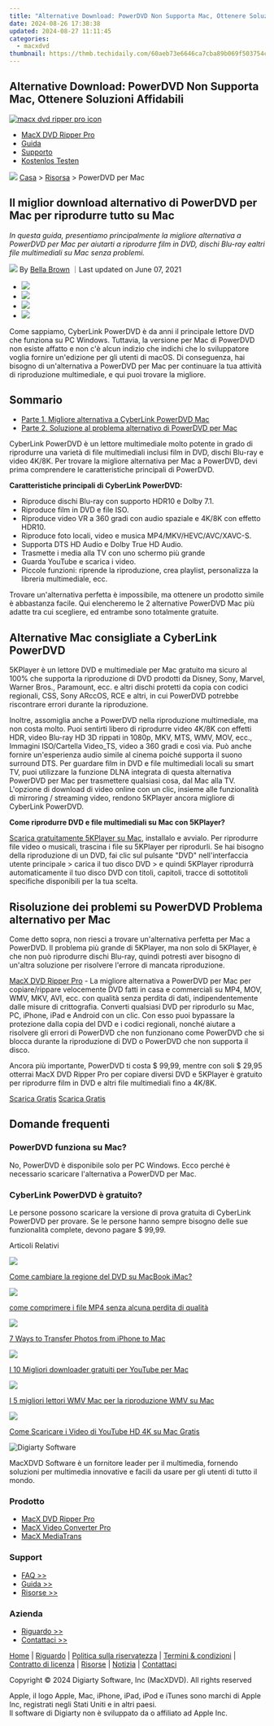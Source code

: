 ```yaml
---
title: "Alternative Download: PowerDVD Non Supporta Mac, Ottenere Soluzioni Affidabili"
date: 2024-08-26 17:38:38
updated: 2024-08-27 11:11:45
categories:
  - macxdvd
thumbnail: https://thmb.techidaily.com/60aeb73e6646ca7cba89b069f503754c9115c11cb30cdb412a437151bb1d88f5.jpg
---
```


## Alternative Download: PowerDVD Non Supporta Mac, Ottenere Soluzioni Affidabili

[![macx dvd ripper pro icon](https://www.macxdvd.com/tutorial-it/../image-style/new-seo/icon12.png)](https://tools.techidaily.com/macxdvd/products/)

* [MacX DVD Ripper Pro](https://tools.techidaily.com/macxdvd/products/)
* [Guida](https://tools.techidaily.com/macxdvd/products/)
* [Supporto](https://tools.techidaily.com/macxdvd/products/)
* [Kostenlos Testen](https://tools.techidaily.com/macxdvd/products/)



![](https://www.macxdvd.com/tutorial-it/../image-style/new-seo/icon7.png) [Casa](https://tools.techidaily.com/macxdvd/products/) \> [Risorsa](https://tools.techidaily.com/macxdvd/products/) \> PowerDVD per Mac 

## Il miglior download alternativo di PowerDVD per Mac per riprodurre tutto su Mac



_In questa guida, presentiamo principalmente la migliore alternativa a PowerDVD per Mac per aiutarti a riprodurre film in DVD, dischi Blu-ray ealtri file multimediali su Mac senza problemi._

![](https://www.macxdvd.com/tutorial-it/../image-style/new-seo/icon6.png) By [Bella Brown](https://www.linkedin.com/in/bella-brown-920145104/) ｜Last updated on June 07, 2021

* [![](https://www.macxdvd.com/tutorial-it/../image-style/new-seo/share-fa.jpg)](https://www.facebook.com/sharer/sharer.php?u=https://www.macxdvd.com/tutorial-it/powerdvd-per-mac.htm)
* [![](https://www.macxdvd.com/tutorial-it/../image-style/new-seo/share-tw.jpg)](https://twitter.com/intent/tweet?url=https://www.macxdvd.com/tutorial-it/powerdvd-per-mac.htm)
* [![](https://www.macxdvd.com/tutorial-it/../image-style/new-seo/share-email.jpg)](https://www.macxdvd.com/tutorial-it/mailto:info@example.com?&subject=&body=https://www.macxdvd.com/tutorial-it/powerdvd-per-mac.htm)
* [![](https://www.macxdvd.com/tutorial-it/../image-style/new-seo/share-in.jpg)](https://www.linkedin.com/shareArticle?mini=true&url=https://www.macxdvd.com/tutorial-it/powerdvd-per-mac.htm&title=&summary=https://www.macxdvd.com/tutorial-it/powerdvd-per-mac.htm&source=)

Come sappiamo, CyberLink PowerDVD è da anni il principale lettore DVD che funziona su PC Windows. Tuttavia, la versione per Mac di PowerDVD non esiste affatto e non c'è alcun indizio che indichi che lo sviluppatore voglia fornire un'edizione per gli utenti di macOS. Di conseguenza, hai bisogno di un'alternativa a PowerDVD per Mac per continuare la tua attività di riproduzione multimediale, e qui puoi trovare la migliore.

## Sommario

* [Parte 1\. Migliore alternativa a CyberLink PowerDVD Mac](https://tools.techidaily.com/macxdvd/products/)
* [Parte 2\. Soluzione al problema alternativo di PowerDVD per Mac](https://tools.techidaily.com/macxdvd/products/)

CyberLink PowerDVD è un lettore multimediale molto potente in grado di riprodurre una varietà di file multimediali inclusi film in DVD, dischi Blu-ray e video 4K/8K. Per trovare la migliore alternativa per Mac a PowerDVD, devi prima comprendere le caratteristiche principali di PowerDVD.

**Caratteristiche principali di CyberLink PowerDVD:**

* Riproduce dischi Blu-ray con supporto HDR10 e Dolby 7.1.
* Riproduce film in DVD e file ISO.
* Riproduce video VR a 360 gradi con audio spaziale e 4K/8K con effetto HDR10.
* Riproduce foto locali, video e musica MP4/MKV/HEVC/AVC/XAVC-S.
* Supporta DTS HD Audio e Dolby True HD Audio.
* Trasmette i media alla TV con uno schermo più grande
* Guarda YouTube e scarica i video.
* Piccole funzioni: riprende la riproduzione, crea playlist, personalizza la libreria multimediale, ecc.

Trovare un'alternativa perfetta è impossibile, ma ottenere un prodotto simile è abbastanza facile. Qui elencheremo le 2 alternative PowerDVD Mac più adatte tra cui scegliere, ed entrambe sono totalmente gratuite.

## Alternative Mac consigliate a CyberLink PowerDVD

5KPlayer è un lettore DVD e multimediale per Mac gratuito ma sicuro al 100% che supporta la riproduzione di DVD prodotti da Disney, Sony, Marvel, Warner Bros., Paramount, ecc. e altri dischi protetti da copia con codici regionali, CSS, Sony ARccOS, RCE e altri, in cui PowerDVD potrebbe riscontrare errori durante la riproduzione.

Inoltre, assomiglia anche a PowerDVD nella riproduzione multimediale, ma non costa molto. Puoi sentirti libero di riprodurre video 4K/8K con effetti HDR, video Blu-ray HD 3D rippati in 1080p, MKV, MTS, WMV, MOV, ecc., Immagini ISO/Cartella Video\_TS, video a 360 gradi e così via. Può anche fornire un'esperienza audio simile al cinema poiché supporta il suono surround DTS. Per guardare film in DVD e file multimediali locali su smart TV, puoi utilizzare la funzione DLNA integrata di questa alternativa PowerDVD per Mac per trasmettere qualsiasi cosa, dal Mac alla TV. L'opzione di download di video online con un clic, insieme alle funzionalità di mirroring / streaming video, rendono 5KPlayer ancora migliore di CyberLink PowerDVD.

**Come riprodurre DVD e file multimediali su Mac con 5KPlayer?**

[Scarica gratuitamente 5KPlayer su Mac](https://tools.techidaily.com/5kplayer/products/), installalo e avvialo. Per riprodurre file video o musicali, trascina i file su 5KPlayer per riprodurli. Se hai bisogno della riproduzione di un DVD, fai clic sul pulsante "DVD" nell'interfaccia utente principale > carica il tuo disco DVD > e quindi 5KPlayer riprodurrà automaticamente il tuo disco DVD con titoli, capitoli, tracce di sottotitoli specifiche disponibili per la tua scelta.

## Risoluzione dei problemi su PowerDVD Problema alternativo per Mac

Come detto sopra, non riesci a trovare un'alternativa perfetta per Mac a PowerDVD. Il problema più grande di 5KPlayer, ma non solo di 5KPlayer, è che non può riprodurre dischi Blu-ray, quindi potresti aver bisogno di un'altra soluzione per risolvere l'errore di mancata riproduzione.

[MacX DVD Ripper Pro](https://tools.techidaily.com/macxdvd/products/) \- La migliore alternativa a PowerDVD per Mac per copiare/rippare velocemente DVD fatti in casa e commerciali su MP4, MOV, WMV, MKV, AVI, ecc. con qualità senza perdita di dati, indipendentemente dalle misure di crittografia. Converti qualsiasi DVD per riprodurlo su Mac, PC, iPhone, iPad e Android con un clic. Con esso puoi bypassare la protezione dalla copia del DVD e i codici regionali, nonché aiutare a risolvere gli errori di PowerDVD che non funzionano come PowerDVD che si blocca durante la riproduzione di DVD o PowerDVD che non supporta il disco.

Ancora più importante, PowerDVD ti costa $ 99,99, mentre con soli $ 29,95 otterrai MacX DVD Ripper Pro per copiare diversi DVD e 5KPlayer è gratuito per riprodurre film in DVD e altri file multimediali fino a 4K/8K.

[Scarica Gratis](https://tools.techidaily.com/macxdvd/products/) [Scarica Gratis](https://tools.techidaily.com/macxdvd/products/) 

## Domande frequenti

### PowerDVD funziona su Mac?

No, PowerDVD è disponibile solo per PC Windows. Ecco perché è necessario scaricare l'alternativa a PowerDVD per Mac.

### CyberLink PowerDVD è gratuito?

Le persone possono scaricare la versione di prova gratuita di CyberLink PowerDVD per provare. Se le persone hanno sempre bisogno delle sue funzionalità complete, devono pagare $ 99,99.



Articoli Relativi

![](https://www.macxdvd.com/tutorial-it/../image-style/new-seo/pic7.jpg)

[Come cambiare la regione del DVD su MacBook iMac?](https://tools.techidaily.com/macxdvd/products/) 

![](https://www.macxdvd.com/tutorial-it/../image-style/new-seo/pic6.jpg)

[come comprimere i file MP4 senza alcuna perdita di qualità](https://tools.techidaily.com/macxdvd/products/) 

![](https://www.macxdvd.com/tutorial-it/../image-style/new-seo/pic5.jpg)

[7 Ways to Transfer Photos from iPhone to Mac](https://tools.techidaily.com/macxdvd/products/) 

![](https://www.macxdvd.com/tutorial-it/../image-style/new-seo/pic4.jpg)

[I 10 Migliori downloader gratuiti per YouTube per Mac](https://tools.techidaily.com/macxdvd/products/) 

![](https://www.macxdvd.com/tutorial-it/../image-style/new-seo/pic3.jpg)

[I 5 migliori lettori WMV Mac per la riproduzione WMV su Mac](https://tools.techidaily.com/macxdvd/products/) 

![](https://www.macxdvd.com/tutorial-it/../image-style/new-seo/pic2.jpg)

[Come Scaricare i Video di YouTube HD 4K su Mac Gratis](https://tools.techidaily.com/macxdvd/products/) 



![Digiarty Software](https://www.macxdvd.com/tutorial-it/../icon/logo.png) 

MacXDVD Software è un fornitore leader per il multimedia, fornendo soluzioni per multimedia innovative e facili da usare per gli utenti di tutto il mondo.

### Prodotto

* [MacX DVD Ripper Pro](https://tools.techidaily.com/macxdvd/products/)
* [MacX Video Converter Pro](https://tools.techidaily.com/macxdvd/products/)
* [MacX MediaTrans](https://tools.techidaily.com/macxdvd/products/)

### Support

* [FAQ >>](https://tools.techidaily.com/macxdvd/products/)
* [Guida >>](https://tools.techidaily.com/macxdvd/products/)
* [Risorse >>](https://tools.techidaily.com/macxdvd/products/)

### Azienda

* [Riguardo >>](https://tools.techidaily.com/macxdvd/products/)
* [Contattaci >>](https://tools.techidaily.com/macxdvd/products/)



[Home](https://tools.techidaily.com/macxdvd/products/) | [Riguardo](https://tools.techidaily.com/macxdvd/products/) | [Politica sulla riservatezza](https://tools.techidaily.com/macxdvd/products/) | [Termini & condizioni](https://tools.techidaily.com/macxdvd/products/) | [Contratto di licenza](https://tools.techidaily.com/macxdvd/products/) | [Risorse](https://tools.techidaily.com/macxdvd/products/) | [Notizia](https://tools.techidaily.com/macxdvd/products/) | [Contattaci](https://tools.techidaily.com/macxdvd/products/)

Copyright © 2024 Digiarty Software, Inc (MacXDVD). All rights reserved

Apple, il logo Apple, Mac, iPhone, iPad, iPod e iTunes sono marchi di Apple Inc, registrati negli Stati Uniti e in altri paesi.   
Il software di Digiarty non è sviluppato da o affiliato ad Apple Inc.

<ins class="adsbygoogle"
     style="display:block"
     data-ad-format="autorelaxed"
     data-ad-client="ca-pub-7571918770474297"
     data-ad-slot="1223367746"></ins>



<ins class="adsbygoogle"
     style="display:block"
     data-ad-client="ca-pub-7571918770474297"
     data-ad-slot="8358498916"
     data-ad-format="auto"
     data-full-width-responsive="true"></ins>
